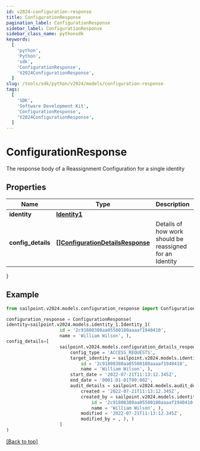 ```yaml
---
id: v2024-configuration-response
title: ConfigurationResponse
pagination_label: ConfigurationResponse
sidebar_label: ConfigurationResponse
sidebar_class_name: pythonsdk
keywords:
  [
    'python',
    'Python',
    'sdk',
    'ConfigurationResponse',
    'V2024ConfigurationResponse',
  ]
slug: /tools/sdk/python/v2024/models/configuration-response
tags:
  [
    'SDK',
    'Software Development Kit',
    'ConfigurationResponse',
    'V2024ConfigurationResponse',
  ]
---
```


# ConfigurationResponse

The response body of a Reassignment Configuration for a single identity

## Properties

| Name | Type | Description | Notes |
| --- | --- | --- | --- |
| **identity** | [**Identity1**](identity1) |  | [optional] |
| **config_details** | [**[]ConfigurationDetailsResponse**](configuration-details-response) | Details of how work should be reassigned for an Identity | [optional] |

}

## Example

```python
from sailpoint.v2024.models.configuration_response import ConfigurationResponse

configuration_response = ConfigurationResponse(
identity=sailpoint.v2024.models.identity_1.Identity_1(
                    id = '2c91808380aa05580180aaaaf1940410',
                    name = 'William Wilson', ),
config_details=[
                    sailpoint.v2024.models.configuration_details_response.ConfigurationDetailsResponse(
                        config_type = 'ACCESS_REQUESTS',
                        target_identity = sailpoint.v2024.models.identity_1.Identity_1(
                            id = '2c91808380aa05580180aaaaf1940410',
                            name = 'William Wilson', ),
                        start_date = '2022-07-21T11:13:12.345Z',
                        end_date = '0001-01-01T00:00Z',
                        audit_details = sailpoint.v2024.models.audit_details.AuditDetails(
                            created = '2022-07-21T11:13:12.345Z',
                            created_by = sailpoint.v2024.models.identity_1.Identity_1(
                                id = '2c91808380aa05580180aaaaf1940410',
                                name = 'William Wilson', ),
                            modified = '2022-07-21T11:13:12.345Z',
                            modified_by = , ), )
                    ]
)

```

[[Back to top]](#)
